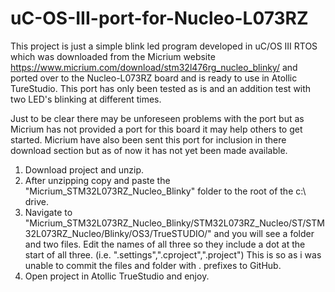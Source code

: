 # uC-OS-III-port-for-Nucleo-L073RZ

This project is just a simple blink led program developed in uC/OS III RTOS which was downloaded from the Micrium website https://www.micrium.com/download/stm32l476rg_nucleo_blinky/ and ported over to the Nucleo-L073RZ board and is ready to use in Atollic TureStudio. This port has only been tested as is and an addition test with two LED's blinking at different times. 

Just to be clear there may be unforeseen problems with the port but as Micrium has not provided a port for this board it may help others to get started. Micrium have also been sent this port for inclusion in there download section but as of now it has not yet been made available.

1. Download project and unzip.
2. After unzipping copy and paste the "Micrium_STM32L073RZ_Nucleo_Blinky" folder to the root of the c:\ drive.
3. Navigate to "Micrium_STM32L073RZ_Nucleo_Blinky/STM32L073RZ_Nucleo/ST/STM32L073RZ_Nucleo/Blinky/OS3/TrueSTUDIO/" and you will see a folder and two files. Edit the names of all three so they include a dot at the start of all three. (i.e. ".settings",".cproject",".project") This is so as i was unable to commit the files and folder with . prefixes to GitHub. 
4. Open project in Atollic TrueStudio and enjoy.
